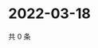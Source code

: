 # 2022-03-18

共 0 条

<!-- BEGIN WEIBO -->
<!-- 最后更新时间 Fri Mar 18 2022 08:26:58 GMT+0800 (China Standard Time) -->

<!-- END WEIBO -->
